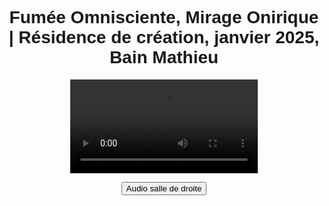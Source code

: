 <html lang="fr">
<head>
<meta charset="UTF-8">
<meta name="viewport" content="width=device-width, initial-scale=1.0">
<title>Félix-Antoine Coutu</title>
<style>
   body {
       font-family: Arial, sans-serif;
       text-align: center;
       padding: 10px;
   }

   /* Changer la taille de la police pour les titres */
   h1 {
      font-size: 16px !important;  /* Ajuste la taille ici comme tu le souhaites */
      font-weight: bold;
      color: #333;  /* Facultatif : change la couleur si nécessaire */
      margin: 0;  /* Empêche les marges par défaut entre les h1 */
      border: none;  /* Enlève les bordures */
   }
   /* Si tu veux ajouter des espacements spécifiques entre les deux titres */
   .titre-1 {
       margin-bottom: 16px;  /* Ajoute un espace après le premier titre */
   }

   .video-container {
      position: relative;
      display: inline-block;
   }

   video {
      width: 100%;
      max-width: 2000px;
   }

   .btn-video {
    position: absolute;
    top: 10px;
    left: 10px; /* Alignement parfait en haut à gauche */
    width: 150px; /* Taille fixe du bouton */
    height: 30px; /* Hauteur fixe */
    display: flex;
    align-items: center;
    justify-content: center;
    background-color: #433d69;
    color: white;
    font-size: 12px;
    font-weight: bold;
    border: none;
    cursor: pointer;
    border-radius: 3px;
    opacity: 0.8;
    transition: opacity 0.2s, background-color 0.3s;
    z-index: 10;
   }

   .btn-video:hover {
       opacity: 1;
   }

   .btn-salle1 {
       background-color: #194f18;
   }

   .btn-salle2 {
       background-color: #433d69;
   }
</style>
</head>
<body>

<h1 class="titre-1">Fumée Omnisciente, Mirage Onirique | Résidence de création, janvier 2025, Bain Mathieu</h1>

<div class="video-container">
   <video id="video" controls>
      <source src="https://dl.dropboxusercontent.com/scl/fi/vn856dku4ckgm35azhbz1/Fumee-Omnisciente-Mirage-Onirique02.mp4?rlkey=khuru1f6c5woeclemz1ai9rlz&st=pksoqe29&raw=1" type="video/mp4">    
      Votre navigateur ne prend pas en charge la vidéo HTML5.
   </video>

   <button id="btnBascule" class="btn-video">Audio salle de droite</button>
</div>

<audio id="audioSalle1" preload="none">
   <source src="https://www.dropbox.com/scl/fi/ur8dl9pxqmyqqcgq63a2l/FOMO_Audio_Perfo-res-Bain-Mathieu_DRUM.mp3?rlkey=oendf779ij0ijz57i5z65vb8h&st=wya35hdc&raw=1" type="audio/mp3">
</audio>

<audio id="audioSalle2" preload="none">
   <source src="https://www.dropbox.com/scl/fi/vxsx4wc0ojrao15vsi3rd/FOMO_Audio_Perfo-res-Bain-Mathieu_INSTALL.mp3?rlkey=yuieg0gk2a5t0b6kquxjgoav4&st=15anchfs&raw=1" type="audio/mp3">
</audio>

<script>

   var video = document.getElementById("video");
   var audioSalle1 = document.getElementById("audioSalle1");
   var audioSalle2 = document.getElementById("audioSalle2");
   var btnBascule = document.getElementById("btnBascule");
   
   var audioActif = audioSalle2;
   btnBascule.classList.add("btn-salle2");
   
   // Désactiver le premier audio au démarrage
   audioSalle1.src = ""; 
   
   function synchroniserAudio() {
       var diff = Math.abs(video.currentTime - audioActif.currentTime);
       if (diff > 0.3) {
           audioActif.currentTime = video.currentTime;
       }
   }
   
   // Gestion de la lecture et pause synchronisée
   video.addEventListener("play", function () {
       if (audioActif.src) {
           audioActif.currentTime = video.currentTime;
           audioActif.play();
       }
   });
   
   video.addEventListener("pause", function () {
       if (audioActif.src) {
           audioActif.pause();
       }
   });
   
   video.addEventListener("timeupdate", synchroniserAudio);
   
   // **BOUTON POUR CHANGER L'AUDIO**
   btnBascule.addEventListener("click", function () {
    // Désactiver complètement l'audio actif et éviter les délais
    if (audioActif.src) {
        audioActif.pause();
        audioActif.src = ""; // Libère la mémoire et l'audio précédent
    }

    // Basculer vers l'autre piste audio
    if (audioActif === audioSalle1) {
        audioActif = audioSalle2;
        audioActif.src = "https://www.dropbox.com/scl/fi/vxsx4wc0ojrao15vsi3rd/FOMO_Audio_Perfo-res-Bain-Mathieu_INSTALL.mp3?rlkey=yuieg0gk2a5t0b6kquxjgoav4&st=15anchfs&raw=1";
        btnBascule.textContent = "Audio salle de droite";
        btnBascule.classList.remove("btn-salle1");
        btnBascule.classList.add("btn-salle2");
    } else {
        audioActif = audioSalle1;
        audioActif.src = "https://www.dropbox.com/scl/fi/ur8dl9pxqmyqqcgq63a2l/FOMO_Audio_Perfo-res-Bain-Mathieu_DRUM.mp3?rlkey=oendf779ij0ijz57i5z65vb8h&st=wya35hdc&raw=1";
        btnBascule.textContent = "Audio salle de gauche";
        btnBascule.classList.remove("btn-salle2");
        btnBascule.classList.add("btn-salle1");
    }

    // Avant de lire le nouvel audio, synchronise-le avec la vidéo
    audioActif.currentTime = video.currentTime;

    // Lancer immédiatement la lecture du nouvel audio sans délai
    if (!video.paused) {
        audioActif.play();
    }
});

</script>

</body>
</html>

